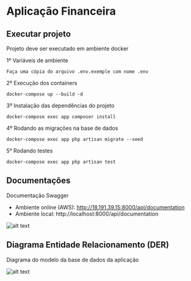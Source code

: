 # Aplicação Financeira



## Executar projeto
 Projeto deve ser executado em ambiente docker

1º Variáveis de ambiente

	Faça uma cópia do arquivo .env.exemple com nome .env 

2º Execução dos containers

	docker-compose up --build -d

3º Instalação das dependências do projeto

	docker-compose exec app composer install

4º Rodando as migrações na base de dados

	docker-compose exec app php artisan migrate --seed
  
5° Rodando testes

	docker-compose exec app php artisan test

## Documentações
Documentação Swagger
- Ambiente online (AWS): http://18.191.39.15:8000/api/documentation
- Ambiente local: http://localhost:8000/api/documentation


![alt text](https://i.ibb.co/h8z0ymY/Screenshot.png)

## Diagrama Entidade Relacionamento (DER)
Diagrama do modelo da base de dados da aplicação

![alt text](https://i.ibb.co/YyzL5KW/tese.png)

